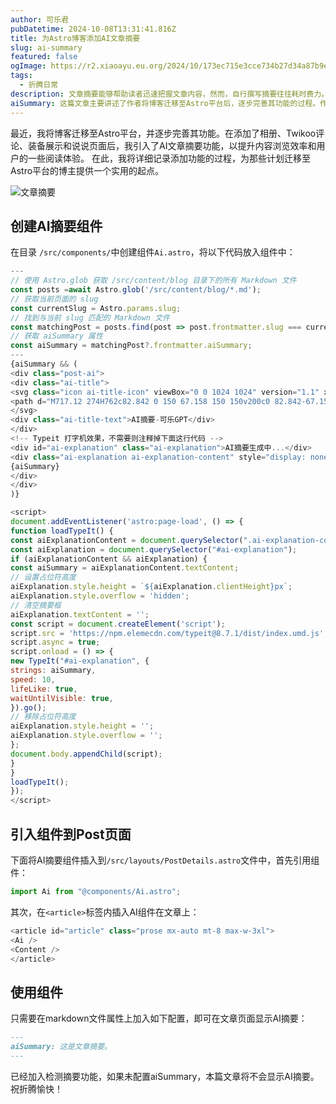 ```yaml
---
author: 可乐君
pubDatetime: 2024-10-08T13:31:41.816Z
title: 为Astro博客添加AI文章摘要
slug: ai-summary
featured: false
ogImage: https://r2.xiaoayu.eu.org/2024/10/173ec715e3cce734b27d34a87b9e7c8b.webp
tags:
  - 折腾日常
description: 文章摘要能够帮助读者迅速把握文章内容，然而，自行撰写摘要往往耗时费力。若能借助AI技术生成文章摘要，则可显著提升效率，使这一过程更加便捷。
aiSummary: 这篇文章主要讲述了作者将博客迁移至Astro平台后，逐步完善其功能的过程。作者首先添加了相册、Twikoo评论、装备展示和说说页面，随后引入了AI文章摘要功能，以提升内容浏览效率和用户阅读体验。文章详细记录了创建AI摘要组件的过程。
---
```

最近，我将博客迁移至Astro平台，并逐步完善其功能。在添加了相册、Twikoo评论、装备展示和说说页面后，我引入了AI文章摘要功能，以提升内容浏览效率和用户的一些阅读体验。  在此，我将详细记录添加功能的过程，为那些计划迁移至Astro平台的博主提供一个实用的起点。  

![文章摘要](https://r2.xiaoayu.eu.org/2024/10/173ec715e3cce734b27d34a87b9e7c8b.webp)

## 创建AI摘要组件
在目录 `/src/components/`中创建组件`Ai.astro`，将以下代码放入组件中：  

```js
---
// 使用 Astro.glob 获取 /src/content/blog 目录下的所有 Markdown 文件
const posts =await Astro.glob('/src/content/blog/*.md');
// 获取当前页面的 slug
const currentSlug = Astro.params.slug;
// 找到与当前 slug 匹配的 Markdown 文件
const matchingPost = posts.find(post => post.frontmatter.slug === currentSlug);
// 获取 aiSummary 属性
const aiSummary = matchingPost?.frontmatter.aiSummary;
---
{aiSummary && (
<div class="post-ai">
<div class="ai-title">
<svg class="icon ai-title-icon" viewBox="0 0 1024 1024" version="1.1" xmlns="http://www.w3.org/2000/svg" p-id="9827" width="40" height="40">
<path d="M717.12 274H762c82.842 0 150 67.158 150 150v200c0 82.842-67.158 150-150 150H262c-82.842 0-150-67.158-150-150V424c0-82.842 67.158-150 150-150h44.88l-18.268-109.602c-4.086-24.514 12.476-47.7 36.99-51.786 24.514-4.086 47.7 12.476 51.786 36.99l20 120c0.246 1.472 0.416 2.94 0.516 4.398h228.192c0.1-1.46 0.27-2.926 0.516-4.398l20-120c4.086-24.514 27.272-41.076 51.786-36.99 24.514 4.086 41.076 27.272 36.99 51.786L717.12 274zM262 364c-33.138 0-60 26.862-60 60v200c0 33.138 26.862 60 60 60h500c33.138 0 60-26.862 60-60V424c0-33.138-26.862-60-60-60H262z m50 548c-24.852 0-45-20.148-45-45S287.148 822 312 822h400c24.852 0 45 20.148 45 45S736.852 912 712 912H312z m-4-428c0-24.852 20.148-45 45-45S398 459.148 398 484v40c0 24.852-20.148 45-45 45S308 548.852 308 524v-40z m318 0c0-24.852 20.148-45 45-45S716 459.148 716 484v40c0 24.852-20.148 45-45 45S626 548.852 626 524v-40z" fill="" p-id="9828"></path>
</svg>
<div class="ai-title-text">AI摘要-可乐GPT</div>
</div>
<!-- Typeit 打字机效果，不需要则注释掉下面这行代码 -->
<div id="ai-explanation" class="ai-explanation">AI摘要生成中...</div>
<div class="ai-explanation ai-explanation-content" style="display: none;">
{aiSummary}
</div>
</div>
)}

<script>
document.addEventListener('astro:page-load', () => {
function loadTypeIt() {
const aiExplanationContent = document.querySelector(".ai-explanation-content");
const aiExplanation = document.querySelector("#ai-explanation");
if (aiExplanationContent && aiExplanation) {
const aiSummary = aiExplanationContent.textContent;
// 设置占位符高度
aiExplanation.style.height = `${aiExplanation.clientHeight}px`;
aiExplanation.style.overflow = 'hidden';
// 清空摘要框
aiExplanation.textContent = '';
const script = document.createElement('script');
script.src = 'https://npm.elemecdn.com/typeit@8.7.1/dist/index.umd.js';
script.async = true;
script.onload = () => {
new TypeIt("#ai-explanation", {
strings: aiSummary,
speed: 10,
lifeLike: true,
waitUntilVisible: true,
}).go();
// 移除占位符高度
aiExplanation.style.height = '';
aiExplanation.style.overflow = '';
};
document.body.appendChild(script);
}
}
loadTypeIt();
});
</script>
```
## 引入组件到Post页面
下面将AI摘要组件插入到`/src/layouts/PostDetails.astro`文件中，首先引用组件：  
```js
import Ai from "@components/Ai.astro";
```
其次，在`<article>`标签内插入AI组件在文章上：
```js
<article id="article" class="prose mx-auto mt-8 max-w-3xl">
<Ai />
<Content />
</article>
```
## 使用组件
只需要在markdown文件属性上加入如下配置，即可在文章页面显示AI摘要：
```markdown
---
aiSummary: 这是文章摘要。
---
```
已经加入检测摘要功能，如果未配置aiSummary，本篇文章将不会显示AI摘要。  
祝折腾愉快！